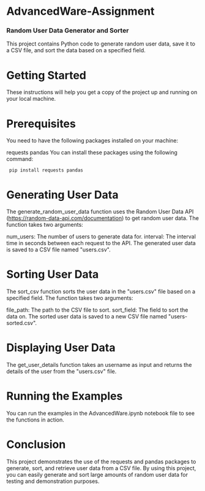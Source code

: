 # AdvancedWare-Assignment

### Random User Data Generator and Sorter
This project contains Python code to generate random user data, save it to a CSV file, and sort the data based on a specified field.

# Getting Started
These instructions will help you get a copy of the project up and running on your local machine.

# Prerequisites
You need to have the following packages installed on your machine:

requests
pandas
You can install these packages using the following command:

<code> pip install requests pandas </code>

# Generating User Data
The generate_random_user_data function uses the Random User Data API (https://random-data-api.com/documentation) to get random user data. The function takes two arguments:

num_users: The number of users to generate data for.
interval: The interval time in seconds between each request to the API.
The generated user data is saved to a CSV file named "users.csv".

# Sorting User Data
The sort_csv function sorts the user data in the "users.csv" file based on a specified field. The function takes two arguments:

file_path: The path to the CSV file to sort.
sort_field: The field to sort the data on.
The sorted user data is saved to a new CSV file named "users-sorted.csv".

# Displaying User Data
The get_user_details function takes an username as input and returns the details of the user from the "users.csv" file.

# Running the Examples
You can run the examples in the AdvancedWare.ipynb notebook file to see the functions in action.

# Conclusion
This project demonstrates the use of the requests and pandas packages to generate, sort, and retrieve user data from a CSV file. By using this project, you can easily generate and sort large amounts of random user data for testing and demonstration purposes.
